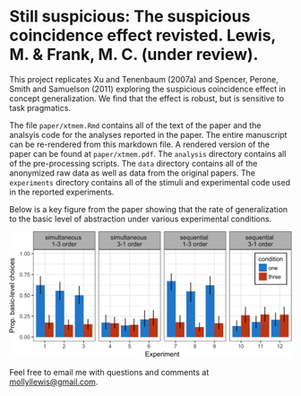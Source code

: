 Still suspicious: The suspicious coincidence effect revisted. Lewis, M. & Frank, M. C. (under review).
===

This project replicates Xu and Tenenbaum (2007a) and Spencer, Perone, Smith and Samuelson (2011) exploring the suspicious coincidence effect in concept generalization. We find that the effect is robust, but is sensitive to task pragmatics.

The file `paper/xtmem.Rmd` contains all of the text of the paper and the analsyis code for the analyses reported in the paper. The entire manuscript can be re-rendered from this markdown file. A rendered version of the paper can be found at `paper/xtmem.pdf`. The `analysis` directory contains all of the pre-processing scripts. The `data` directory contains all of the anonymized raw data as well as data from the original papers. The `experiments` directory contains all of the stimuli and experimental code used in the reported experiments. 

Below is a key figure from the paper showing that the rate of generalization to the basic level of abstraction under various experimental conditions.

![](paper/figs/barplot.png?raw=true)

Feel free to email me with questions and comments at mollyllewis@gmail.com.
